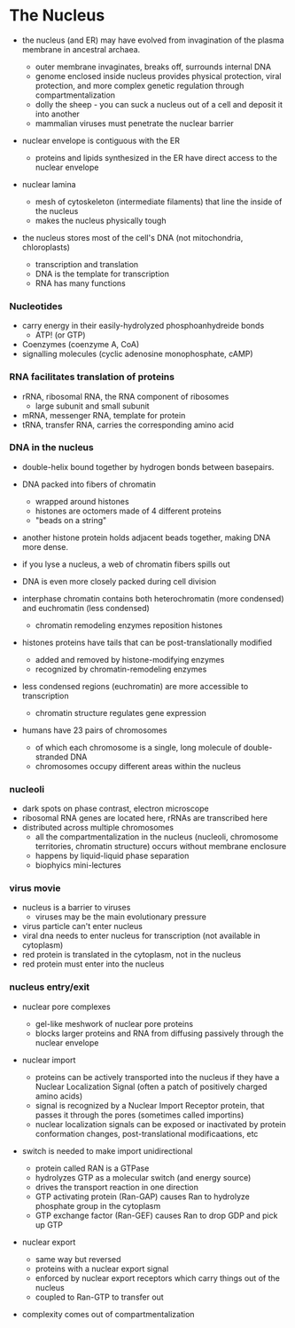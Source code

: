 # The Nucleus

- the nucleus (and ER) may have evolved from invagination of the plasma membrane in ancestral archaea.
	- outer membrane invaginates, breaks off, surrounds internal DNA
	- genome enclosed inside nucleus provides physical protection, viral protection, and more complex genetic regulation through compartmentalization
	- dolly the sheep - you can suck a nucleus out of a cell and deposit it into another
	- mammalian viruses must penetrate the nuclear barrier

- nuclear envelope is contiguous with the ER
	- proteins and lipids synthesized in the ER have direct access to the nuclear envelope

- nuclear lamina
	- mesh of cytoskeleton (intermediate filaments) that line the inside of the nucleus
	- makes the nucleus physically tough

- the nucleus stores most of the cell's DNA (not mitochondria, chloroplasts)
	- transcription and translation
	- DNA is the template for transcription
	- RNA has many functions

### Nucleotides
- carry energy in their easily-hydrolyzed phosphoanhydreide bonds
	- ATP! (or GTP)
- Coenzymes (coenzyme A, CoA)
- signalling molecules (cyclic adenosine monophosphate, cAMP)

### RNA facilitates translation of proteins
- rRNA, ribosomal RNA, the RNA component of ribosomes
	- large subunit and small subunit
- mRNA, messenger RNA, template for protein
- tRNA, transfer RNA, carries the corresponding amino acid

### DNA in the nucleus
- double-helix bound together by hydrogen bonds between basepairs.
- DNA packed into fibers of chromatin
	- wrapped around histones
	- histones are octomers made of 4 different proteins
	- "beads on a string"
- another histone protein holds adjacent beads together, making DNA more dense.

- if you lyse a nucleus, a web of chromatin fibers spills out
- DNA is even more closely packed during cell division

- interphase chromatin contains both heterochromatin (more condensed) and euchromatin (less condensed)
	- chromatin remodeling enzymes reposition histones

- histones proteins have tails that can be post-translationally modified
	- added and removed by histone-modifying enzymes
	- recognized by chromatin-remodeling enzymes

- less condensed regions (euchromatin) are more accessible to transcription
	- chromatin structure regulates gene expression

- humans have 23 pairs of chromosomes
	- of which each chromosome is a single, long molecule of double-stranded DNA
	- chromosomes occupy different areas within the nucleus

### nucleoli
- dark spots on phase contrast, electron microscope
- ribosomal RNA genes are located here, rRNAs are transcribed here
- distributed across multiple chromosomes
	- all the compartmentalization in the nucleus (nucleoli, chromosome territories, chromatin structure) occurs without membrane enclosure
	- happens by liquid-liquid phase separation
	- biophyics mini-lectures


### virus movie
- nucleus is a barrier to viruses
	- viruses may be the main evolutionary pressure
- virus particle can't enter nucleus
- viral dna needs to enter nucleus for transcription (not available in cytoplasm)
- red protein is translated in the cytoplasm, not in the nucleus
- red protein must enter into the nucleus

### nucleus entry/exit
 - nuclear pore complexes
	 - gel-like meshwork of nuclear pore proteins
	 - blocks larger proteins and RNA from diffusing passively through the nuclear envelope

- nuclear import
	- proteins can be actively transported into the nucleus if they have a Nuclear Localization Signal (often a patch of positively charged amino acids)
	- signal is recognized by a Nuclear Import Receptor protein, that passes it through the pores (sometimes called importins)
	- nuclear localization signals can be exposed or inactivated by protein conformation changes, post-translational modificaations, etc
- switch is needed to make import unidirectional
	- protein called RAN is a GTPase
	- hydrolyzes GTP as a molecular switch (and energy source)
	- drives the transport reaction in one direction
	- GTP activating protein (Ran-GAP) causes Ran to hydrolyze phosphate group in the cytoplasm
	- GTP exchange factor (Ran-GEF) causes Ran to drop GDP and pick up GTP

- nuclear export
	- same way but reversed
	- proteins with a nuclear export signal
	- enforced by nuclear export receptors which carry things out of the nucleus
	- coupled to Ran-GTP to transfer out

- complexity comes out of compartmentalization